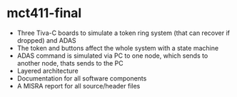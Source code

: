 # mct411-final

- Three Tiva-C boards to simulate a token ring system (that can recover if dropped) and ADAS
- The token and buttons affect the whole system with a state machine
- ADAS command is simulated via PC to one node, which sends to another node, thats sends to the PC
- Layered architecture
- Documentation for all software components
- A MISRA report for all source/header files
